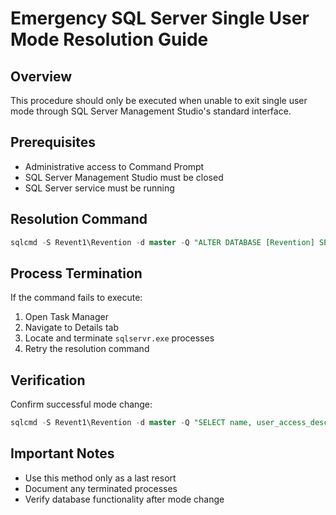 # Emergency SQL Server Single User Mode Resolution Guide

## Overview
This procedure should only be executed when unable to exit single user mode through SQL Server Management Studio's standard interface.

## Prerequisites
- Administrative access to Command Prompt
- SQL Server Management Studio must be closed
- SQL Server service must be running

## Resolution Command
```sql
sqlcmd -S Revent1\Revention -d master -Q "ALTER DATABASE [Revention] SET SINGLE_USER WITH ROLLBACK IMMEDIATE; ALTER DATABASE [Revention] SET MULTI_USER;"
```

## Process Termination
If the command fails to execute:

1. Open Task Manager
2. Navigate to Details tab
3. Locate and terminate `sqlservr.exe` processes
4. Retry the resolution command

## Verification
Confirm successful mode change:
```sql
sqlcmd -S Revent1\Revention -d master -Q "SELECT name, user_access_desc FROM sys.databases WHERE name = 'Revention'"
```

## Important Notes
- Use this method only as a last resort
- Document any terminated processes
- Verify database functionality after mode change

